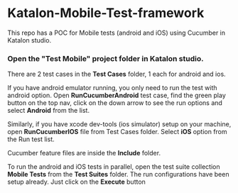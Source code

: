# Katalon-Mobile-Test-framework
This repo has a POC for Mobile tests (android and iOS) using Cucumber in Katalon studio.


### Open the "Test Mobile" project folder in Katalon studio. 
There are 2 test cases in the **Test Cases** folder, 1 each for android and ios. 

If you have android emulator running, you only need to run the test with android option. Open **RunCucumberAndroid** test case, find the green play button on the top nav, click on the down arrow to see the run options and select **Android** from the list.


Similarly, if you have xcode dev-tools (ios simulator) setup on your machine, open **RunCucumberIOS** file from Test Cases folder.
Select **iOS** option from the Run test list.


Cucumber feature files are inside the **Include** folder. 

To run the android and iOS tests in parallel, open the test suite collection **Mobile Tests** from the **Test Suites** folder. The run configurations have been setup already. Just click on the **Execute** button

